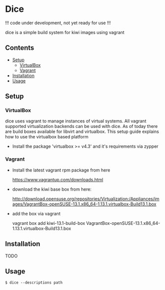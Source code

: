 # Dice

!!! code under development, not yet ready for use !!!

dice is a simple build system for kiwi images using vagrant

## Contents

  * [Setup](#setup)
    - [VirtualBox](#virtualbox)
    - [Vagrant](#vagrant)
  * [Installation](#installation)
  * [Usage](#usage)

## Setup

### VirtualBox

dice uses vagrant to manage instances of virtual systems. All
vagrant supported virtualization backends can be used with dice.
As of today there are build boxes available for libvirt and virtualbox.
This setup guide explains how to use the virtualbox based platform

  * Install the package 'virtualbox >= v4.3' and it's requirements via zypper

### Vagrant

  * Install the latest vagrant rpm package from here

    https://www.vagrantup.com/downloads.html

  * download the kiwi base box from here:

    http://download.opensuse.org/repositories/Virtualization:/Appliances/images/VagrantBox-openSUSE-13.1.x86_64-1.13.1.virtualbox-Build13.1.box

  * add the box via vagrant

    vagrant box add kiwi-13.1-build-box VagrantBox-openSUSE-13.1.x86_64-1.13.1.virtualbox-Build13.1.box

## Installation

TODO

## Usage

    $ dice --descriptions path
